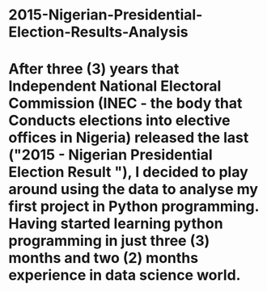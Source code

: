 # 2015-Nigerian-Presidential-Election-Results-Analysis
# After three (3) years that Independent National Electoral Commission (INEC - the body that Conducts elections into elective offices in Nigeria) released the last ("2015 - Nigerian Presidential Election Result "), I decided to play around using the data to analyse my first project in Python programming. Having started learning python programming in just three (3) months and two (2) months experience in data science world. 
